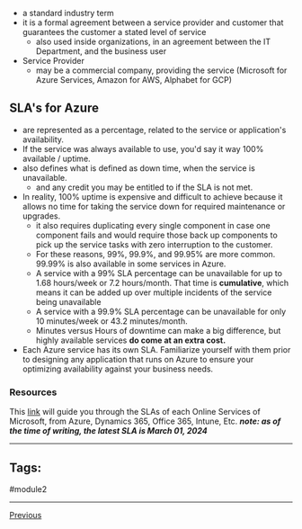 - a standard industry term
- it is a formal agreement between a service provider and customer that guarantees the customer a stated level of service
	- also used inside organizations, in an agreement between the IT Department, and the business user
- Service Provider
	- may be a commercial company, providing the service (Microsoft for Azure Services, Amazon for AWS, Alphabet for GCP)

## SLA's for Azure
- are represented as a percentage, related to the service or application's availability.
- If the service was always available to use, you'd say it way 100% available / uptime.
- also defines what is defined as down time, when the service is unavailable.
	- and any credit you may be entitled to if the SLA is not met.
- In reality, 100% uptime is expensive and difficult to achieve because it allows no time for taking the service down for required maintenance or upgrades.
	- it also requires duplicating every single component in case one component fails and would require those back up components to pick up the service tasks with zero interruption to the customer.
	- For these reasons, 99%, 99.9%, and 99.95% are more common. 99.99% is also available in some services in Azure.
	- A service with a 99% SLA percentage can be unavailable for up to 1.68 hours/week or 7.2 hours/month. That time is **cumulative**, which means it can be added up over multiple incidents of the service being unavailable
	- A service with a 99.9% SLA percentage can be unavailable for only 10 minutes/week or 43.2 minutes/month.
	- Minutes versus Hours of downtime can make a big difference, but highly available services **do come at an extra cost.**
- Each Azure service has its own SLA. Familiarize yourself with them prior to designing any application that runs on Azure to ensure your optimizing availability against your business needs.

### Resources

This [link](https://www.microsoft.com/licensing/docs/view/Service-Level-Agreements-SLA-for-Online-Services?lang=1) will guide you through the SLAs of each Online Services of Microsoft, from Azure, Dynamics 365, Office 365, Intune, Etc. 
***note: as of the time of writing, the latest SLA is March 01, 2024***

---
## Tags:
#module2

---
[Previous](Intro-Benefits-of-Using-Cloud-Services.md)
